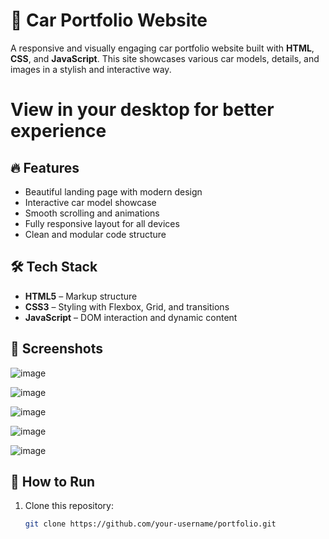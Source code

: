 # 🚗 Car Portfolio Website

A responsive and visually engaging car portfolio website built with **HTML**, **CSS**, and **JavaScript**. This site showcases various car models, details, and images in a stylish and interactive way.

# View in your desktop for better experience

## 🔥 Features

- Beautiful landing page with modern design
- Interactive car model showcase
- Smooth scrolling and animations
- Fully responsive layout for all devices
- Clean and modular code structure

## 🛠️ Tech Stack

- **HTML5** – Markup structure
- **CSS3** – Styling with Flexbox, Grid, and transitions
- **JavaScript** – DOM interaction and dynamic content

## 📸 Screenshots

![image](https://github.com/user-attachments/assets/f92ee406-f1f5-43a2-8e03-da0593c3ad69)

![image](https://github.com/user-attachments/assets/45aaabc2-294b-465f-800a-dc79c7470743)

![image](https://github.com/user-attachments/assets/729a0902-f3fc-44fb-8eeb-1330cb615f22)

![image](https://github.com/user-attachments/assets/9c5a8ca2-3200-4bc4-a89e-c4bc421519ff)

![image](https://github.com/user-attachments/assets/c64eca0c-ef33-4ef9-a135-54896067b18a)


## 🚀 How to Run

1. Clone this repository:
   ```bash
   git clone https://github.com/your-username/portfolio.git
